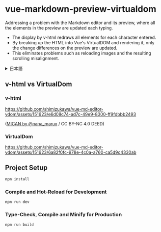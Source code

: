 # vue-markdown-preview-virtualdom

Addressing a problem with the Markdown editor and its preview, where all the elements in the preview are updated each typing.

- The display by v-html redraws all elements for each character entered.
- By breaking up the HTML into Vue's VirtualDOM and rendering it, only the change differences on the preview are updated.
- This eliminates problems such as reloading images and the resulting scrolling misalignment.

<details>
<summary>日本語</summary>

Markdown エディタとそのプレビューを作るときに、プレビューのエレメントが文字入力ごとに全て更新されてしまう問題の対処。

- v-htmlによる表示は1文字入力毎に全てのエレメントを再描画します。
- HTMLをVueのVirtualDOMに分解してレンダリングすることで、プレビュー上の変更差分だけが更新されます。
- これによって、画像の再ロードや、それに伴うスクロール位置のズレなどの問題を解消できます。

</details>

## v-html vs VirtualDom

### v-html

https://github.com/shimizukawa/vue-md-editor-vdom/assets/151623/e6d08c74-ad7c-49e9-8300-ff9fdbbb2493

([MICAN by @nana_marux](https://twitter.com/nana_marux/status/1726451529820058108) / CC BY-NC 4.0 DEED)

### VirtualDom

https://github.com/shimizukawa/vue-md-editor-vdom/assets/151623/6a82f0fc-978e-4c0a-a760-ca5d9c4330ab

## Project Setup

```sh
npm install
```

### Compile and Hot-Reload for Development

```sh
npm run dev
```

### Type-Check, Compile and Minify for Production

```sh
npm run build
```
